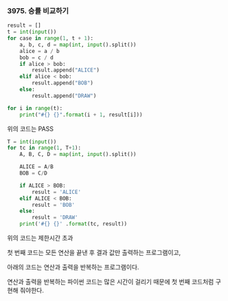 ### 3975. 승률 비교하기

```PYTHON
result = []
t = int(input())
for case in range(1, t + 1):
    a, b, c, d = map(int, input().split())
    alice = a / b
    bob = c / d
    if alice > bob:
        result.append("ALICE")
    elif alice < bob:
        result.append("BOB")
    else:
        result.append("DRAW")

for i in range(t):
    print("#{} {}".format(i + 1, result[i]))
```

위의 코드는 PASS

```PYTHON
T = int(input())
for tc in range(1, T+1):
    A, B, C, D = map(int, input().split())

    ALICE = A/B
    BOB = C/D

    if ALICE > BOB:
        result = 'ALICE'
    elif ALICE < BOB:
        result = 'BOB'
    else:
        result = 'DRAW'
    print('#{} {}' .format(tc, result))
```

위의 코드는 제한시간 초과



첫 번째 코드는 모든 연산을 끝낸 후 결과 값만 출력하는 프로그램이고,

아래의 코드는 연산과 출력을 반복하는 프로그램이다.



연산과 출력을 반복하는 파이썬 코드는 많은 시간이 걸리기 때문에 첫 번째 코드처럼 구현해 줘야한다.